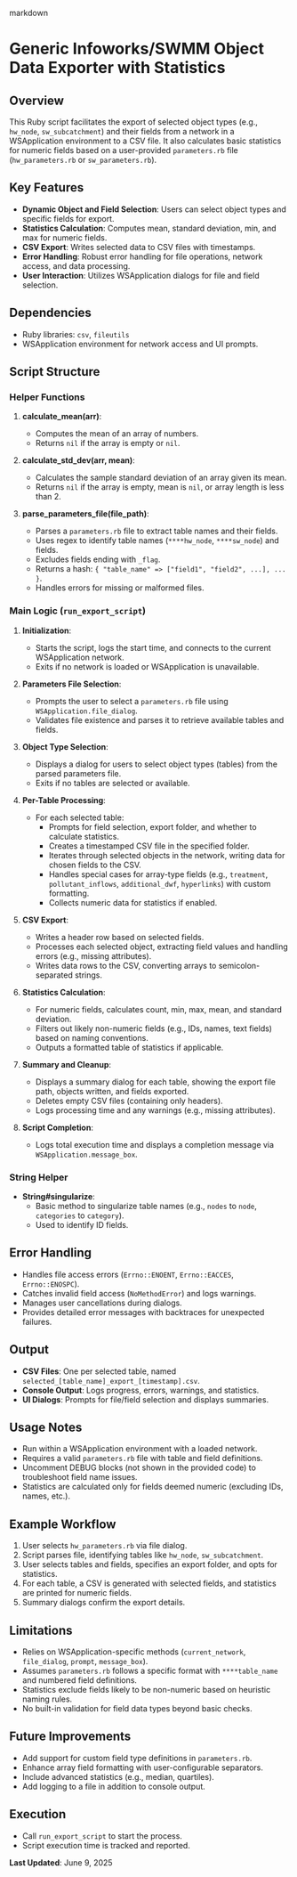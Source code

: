 markdown
# Generic Infoworks/SWMM Object Data Exporter with Statistics

## Overview
This Ruby script facilitates the export of selected object types (e.g., `hw_node`, `sw_subcatchment`) and their fields from a network in a WSApplication environment to a CSV file. It also calculates basic statistics for numeric fields based on a user-provided `parameters.rb` file (`hw_parameters.rb` or `sw_parameters.rb`).

## Key Features
- **Dynamic Object and Field Selection**: Users can select object types and specific fields for export.
- **Statistics Calculation**: Computes mean, standard deviation, min, and max for numeric fields.
- **CSV Export**: Writes selected data to CSV files with timestamps.
- **Error Handling**: Robust error handling for file operations, network access, and data processing.
- **User Interaction**: Utilizes WSApplication dialogs for file and field selection.

## Dependencies
- Ruby libraries: `csv`, `fileutils`
- WSApplication environment for network access and UI prompts.

## Script Structure

### Helper Functions
1. **calculate_mean(arr)**:
   - Computes the mean of an array of numbers.
   - Returns `nil` if the array is empty or `nil`.

2. **calculate_std_dev(arr, mean)**:
   - Calculates the sample standard deviation of an array given its mean.
   - Returns `nil` if the array is empty, mean is `nil`, or array length is less than 2.

3. **parse_parameters_file(file_path)**:
   - Parses a `parameters.rb` file to extract table names and their fields.
   - Uses regex to identify table names (`****hw_node`, `****sw_node`) and fields.
   - Excludes fields ending with `_flag`.
   - Returns a hash: `{ "table_name" => ["field1", "field2", ...], ... }`.
   - Handles errors for missing or malformed files.

### Main Logic (`run_export_script`)
1. **Initialization**:
   - Starts the script, logs the start time, and connects to the current WSApplication network.
   - Exits if no network is loaded or WSApplication is unavailable.

2. **Parameters File Selection**:
   - Prompts the user to select a `parameters.rb` file using `WSApplication.file_dialog`.
   - Validates file existence and parses it to retrieve available tables and fields.

3. **Object Type Selection**:
   - Displays a dialog for users to select object types (tables) from the parsed parameters file.
   - Exits if no tables are selected or available.

4. **Per-Table Processing**:
   - For each selected table:
     - Prompts for field selection, export folder, and whether to calculate statistics.
     - Creates a timestamped CSV file in the specified folder.
     - Iterates through selected objects in the network, writing data for chosen fields to the CSV.
     - Handles special cases for array-type fields (e.g., `treatment`, `pollutant_inflows`, `additional_dwf`, `hyperlinks`) with custom formatting.
     - Collects numeric data for statistics if enabled.

5. **CSV Export**:
   - Writes a header row based on selected fields.
   - Processes each selected object, extracting field values and handling errors (e.g., missing attributes).
   - Writes data rows to the CSV, converting arrays to semicolon-separated strings.

6. **Statistics Calculation**:
   - For numeric fields, calculates count, min, max, mean, and standard deviation.
   - Filters out likely non-numeric fields (e.g., IDs, names, text fields) based on naming conventions.
   - Outputs a formatted table of statistics if applicable.

7. **Summary and Cleanup**:
   - Displays a summary dialog for each table, showing the export file path, objects written, and fields exported.
   - Deletes empty CSV files (containing only headers).
   - Logs processing time and any warnings (e.g., missing attributes).

8. **Script Completion**:
   - Logs total execution time and displays a completion message via `WSApplication.message_box`.

### String Helper
- **String#singularize**:
  - Basic method to singularize table names (e.g., `nodes` to `node`, `categories` to `category`).
  - Used to identify ID fields.

## Error Handling
- Handles file access errors (`Errno::ENOENT`, `Errno::EACCES`, `Errno::ENOSPC`).
- Catches invalid field access (`NoMethodError`) and logs warnings.
- Manages user cancellations during dialogs.
- Provides detailed error messages with backtraces for unexpected failures.

## Output
- **CSV Files**: One per selected table, named `selected_[table_name]_export_[timestamp].csv`.
- **Console Output**: Logs progress, errors, warnings, and statistics.
- **UI Dialogs**: Prompts for file/field selection and displays summaries.

## Usage Notes
- Run within a WSApplication environment with a loaded network.
- Requires a valid `parameters.rb` file with table and field definitions.
- Uncomment DEBUG blocks (not shown in the provided code) to troubleshoot field name issues.
- Statistics are calculated only for fields deemed numeric (excluding IDs, names, etc.).

## Example Workflow
1. User selects `hw_parameters.rb` via file dialog.
2. Script parses file, identifying tables like `hw_node`, `sw_subcatchment`.
3. User selects tables and fields, specifies an export folder, and opts for statistics.
4. For each table, a CSV is generated with selected fields, and statistics are printed for numeric fields.
5. Summary dialogs confirm the export details.

## Limitations
- Relies on WSApplication-specific methods (`current_network`, `file_dialog`, `prompt`, `message_box`).
- Assumes `parameters.rb` follows a specific format with `****table_name` and numbered field definitions.
- Statistics exclude fields likely to be non-numeric based on heuristic naming rules.
- No built-in validation for field data types beyond basic checks.

## Future Improvements
- Add support for custom field type definitions in `parameters.rb`.
- Enhance array field formatting with user-configurable separators.
- Include advanced statistics (e.g., median, quartiles).
- Add logging to a file in addition to console output.

## Execution
- Call `run_export_script` to start the process.
- Script execution time is tracked and reported.

**Last Updated**: June 9, 2025